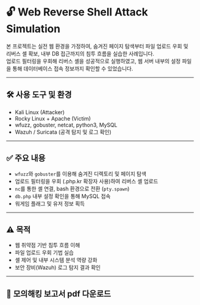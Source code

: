 # 🔓 Web Reverse Shell Attack Simulation

본 프로젝트는 실전 웹 환경을 가정하여, 숨겨진 페이지 탐색부터 파일 업로드 우회 및 리버스 셸 확보, 내부 DB 접근까지의 침투 흐름을 실습한 사례입니다.  
업로드 필터링을 우회해 리버스 셸을 성공적으로 실행하였고, 웹 서버 내부의 설정 파일을 통해 데이터베이스 접속 정보까지 확인할 수 있었습니다.

---

## 🛠️ 사용 도구 및 환경

- Kali Linux (Attacker)
- Rocky Linux + Apache (Victim)
- wfuzz, gobuster, netcat, python3, MySQL
- Wazuh / Suricata (공격 탐지 및 로그 확인)

---

## ✅ 주요 내용

- `wfuzz`와 `gobuster`를 이용해 숨겨진 디렉토리 및 페이지 탐색
- 업로드 필터링을 우회 (.php.kr 확장자 사용)하여 리버스 셸 업로드
- `nc`를 통한 셸 연결, bash 환경으로 전환 (`pty.spawn`)
- `db.php` 내부 설정 확인을 통해 MySQL 접속
- 워게임 플래그 및 유저 정보 획득

---

## ⚠️ 목적

- 웹 취약점 기반 침투 흐름 이해
- 파일 업로드 우회 기법 실습
- 셸 제어 및 내부 시스템 분석 역량 강화
- 보안 장비(Wazuh) 로그 탐지 결과 확인

---

## 📝 모의해킹 보고서 pdf 다운로드


